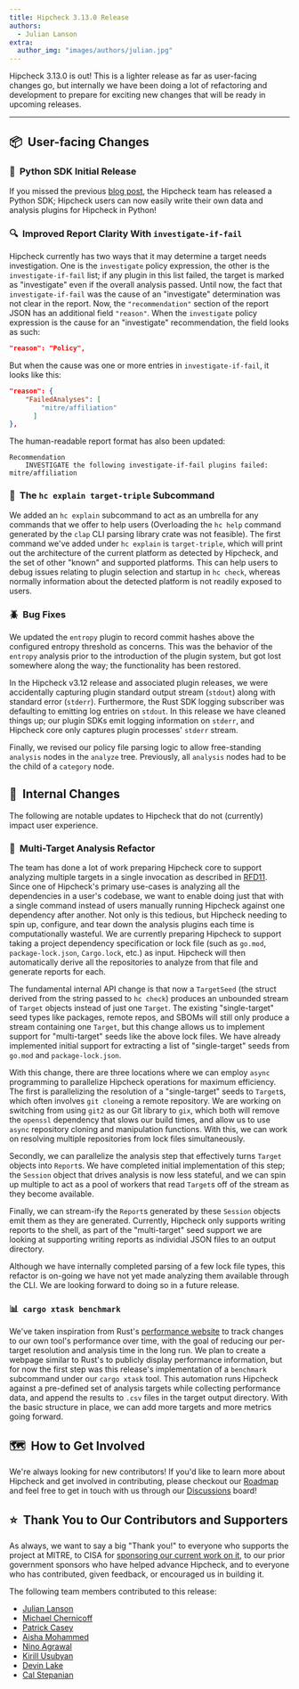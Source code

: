 ```yaml
---
title: Hipcheck 3.13.0 Release
authors:
  - Julian Lanson
extra:
  author_img: "images/authors/julian.jpg"
---
```


Hipcheck 3.13.0 is out! This is a lighter release as far as user-facing changes
go, but internally we have been doing a lot of refactoring and development to
prepare for exciting new changes that will be ready in upcoming releases.

<!-- more -->

---

## 📦&nbsp;&nbsp;User-facing Changes

### 🐍&nbsp;&nbsp;Python SDK Initial Release

If you missed the previous [blog post][python-blog], the Hipcheck team has
released a Python SDK; Hipcheck users can now easily write their own data and
analysis plugins for Hipcheck in Python!

### 🔍&nbsp;&nbsp;Improved Report Clarity With `investigate-if-fail`

Hipcheck currently has two ways that it may determine a target needs
investigation. One is the `investigate` policy expression, the other is the
`investigate-if-fail` list; if any plugin in this list failed, the target is
marked as "investigate" even if the overall analysis passed. Until now, the
fact that `investigate-if-fail` was the cause
of an "investigate" determination was not clear in the report. Now, the
`"recommendation"` section of the report JSON has an additional field `"reason"`.
When the `investigate` policy expression is the cause for an "investigate"
recommendation, the field looks as such:

```json
"reason": "Policy",
```

But when the cause was one or more entries in `investigate-if-fail`, it looks
like this:

```json
"reason": {
	"FailedAnalyses": [
        "mitre/affiliation"
      ]
},
```

The human-readable report format has also been updated:

```
Recommendation
	INVESTIGATE the following investigate-if-fail plugins failed: mitre/affiliation
```

### 🎯&nbsp;&nbsp;The `hc explain target-triple` Subcommand

We added an `hc explain` subcommand to act as an umbrella for any commands that
we offer to help users (Overloading the `hc help` command generated by the
`clap` CLI parsing library crate was not feasible). The first command we've
added under `hc explain` is `target-triple`, which will print out the
architecture of the current platform as detected by Hipcheck, and the set of
other "known" and supported platforms. This can help users to debug issues
relating to plugin selection and startup in `hc check`, whereas normally
information about the detected platform is not readily exposed to users.

### 🪲&nbsp;&nbsp;Bug Fixes

We updated the `entropy` plugin to record commit hashes above the configured
entropy threshold as concerns. This was the behavior of the `entropy` analysis
prior to the introduction of the plugin system, but got lost somewhere along the
way; the functionality has been restored.

In the Hipcheck v3.12 release and associated plugin releases, we were
accidentally capturing plugin standard output stream (`stdout`) along with
standard error (`stderr`).  Furthermore, the Rust SDK logging subscriber was
defaulting to emitting log entries on `stdout`. In this release we have cleaned
things up; our plugin SDKs emit logging information on `stderr`, and Hipcheck
core only captures plugin processes' `stderr` stream.

Finally, we revised our policy file parsing logic to allow free-standing
`analysis` nodes in the `analyze` tree. Previously, all `analysis` nodes had to
be the child of a `category` node.

## 🙈&nbsp;&nbsp;Internal Changes

The following are notable updates to Hipcheck that do not (currently) impact
user experience.

### 🌱&nbsp;&nbsp;Multi-Target Analysis Refactor

The team has done a lot of work preparing Hipcheck core to support analyzing
multiple targets in a single invocation as described in [RFD11][rfd-11]. Since
one of Hipcheck's primary use-cases is analyzing all the dependencies in a
user's codebase, we want to enable doing just that with a single command instead
of users manually running Hipcheck against one dependency after another. Not
only is this tedious, but Hipcheck needing to spin up, configure, and tear down
the analysis plugins each time is computationally wasteful. We are currently
preparing Hipcheck to support taking a project dependency specification or lock
file (such as `go.mod`, `package-lock.json`, `Cargo.lock`, etc.) as input.
Hipcheck will then automatically derive all the repositories to analyze from
that file and generate reports for each.

The fundamental internal API change is that now a `TargetSeed` (the struct
derived from the string passed to `hc check`) produces an unbounded stream of
`Target` objects instead of just one `Target`. The existing "single-target" seed
types like packages, remote repos, and SBOMs will still only produce a stream
containing one `Target`, but this change allows us to implement support for
"multi-target" seeds like the above lock files. We have already implemented
initial support for extracting a list of "single-target" seeds from `go.mod`
and `package-lock.json`.

With this change, there are three locations where we can employ `async`
programming to parallelize Hipcheck operations for maximum efficiency. The first
is parallelizing the resolution of a "single-target" seeds to `Target`s, which
often involves `git clone`ing a remote repository. We are working on switching
from using `git2` as our Git library to `gix`, which both will remove the
`openssl` dependency that slows our build times, and allow us to use `async`
repository cloning and manipulation functions. With this, we can work on
resolving multiple repositories from lock files simultaneously.

Secondly, we can parallelize the analysis step that effectively turns `Target`
objects into `Report`s. We have completed initial implementation of this step;
the `Session` object that drives analysis is now less stateful, and we can spin
up multiple to act as a pool of workers that read `Target`s off of the stream as
they become available.

Finally, we can stream-ify the `Report`s generated by these `Session` objects
emit them as they are generated. Currently, Hipcheck only supports writing
reports to the shell, as part of the "multi-target" seed support we are looking
at supporting writing reports as individial JSON files to an output directory.

Although we have internally completed parsing of a few lock file types, this
refactor is on-going we have not yet made analyzing them available through the
CLI. We are looking forward to doing so in a future release.

### 📊&nbsp;&nbsp;`cargo xtask benchmark`

We've taken inspiration from Rust's [performance website][perf-rust] to track
changes to our own tool's performance over time, with the goal of reducing our
per-target resolution and analysis time in the long run. We plan to create a
webpage similar to Rust's to publicly display performance information, but for
now the first step was this release's implementation of a `benchmark` subcommand
under our `cargo xtask` tool. This automation runs Hipcheck against a
pre-defined set of analysis targets while collecting performance data, and
append the results to `.csv` files in the target output directory. With the
basic structure in place, we can add more targets and more metrics going
forward.

## 🗺️&nbsp;&nbsp;How to Get Involved

We're always looking for new contributors! If you'd like to learn more about
Hipcheck and get involved in contributing, please checkout our
[Roadmap][Roadmap] and feel free to get in touch with us through our
[Discussions] board!

## ⭐️&nbsp;&nbsp;Thank You to Our Contributors and Supporters

As always, we want to say a big "Thank you!" to everyone who supports the
project at MITRE, to CISA for [sponsoring our current work on it][cisa_hipcheck],
to our prior government sponsors who have helped advance Hipcheck, and to
everyone who has contributed, given feedback, or encouraged us in building it.

The following team members contributed to this release:

- [Julian Lanson](https://github.com/j-lanson)
- [Michael Chernicoff](https://github.com/mchernicoff)
- [Patrick Casey](https://github.com/patrickjcasey)
- [Aisha Mohammed](https://github.com/aamohd)
- [Nino Agrawal](https://github.com/ninaagrawal)
- [Kirill Usubyan](https://github.com/KirilldogU)
- [Devin Lake](https://github.com/devin-b-lake)
- [Cal Stepanian](https://github.com/cstepanian)

[python-blog]: @/blog/2025-04-02-python-sdk-0.2.0-release.md
[rfd-11]: @/docs/rfds/0011-lock-file-target.md
[perf-rust]: https://perf.rust-lang.org/
[Roadmap]: https://github.com/orgs/mitre/projects/33/views/15
[Discussions]: https://github.com/mitre/hipcheck/discussions
[cisa_hipcheck]: https://www.cisa.gov/news-events/news/continued-progress-towards-secure-open-source-ecosystem
